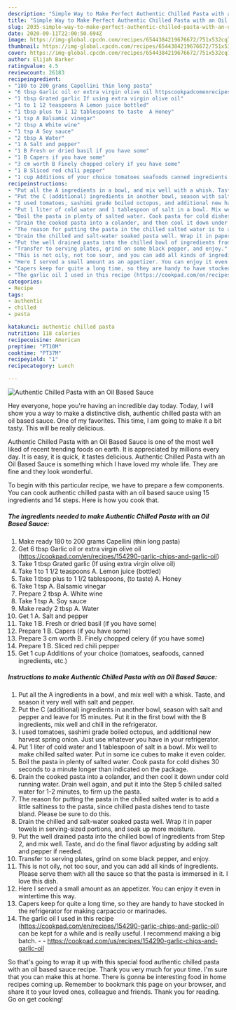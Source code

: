 ```yaml
---
description: "Simple Way to Make Perfect Authentic Chilled Pasta with an Oil Based Sauce"
title: "Simple Way to Make Perfect Authentic Chilled Pasta with an Oil Based Sauce"
slug: 2035-simple-way-to-make-perfect-authentic-chilled-pasta-with-an-oil-based-sauce
date: 2020-09-11T22:00:50.694Z
image: https://img-global.cpcdn.com/recipes/6544384219676672/751x532cq70/authentic-chilled-pasta-with-an-oil-based-sauce-recipe-main-photo.jpg
thumbnail: https://img-global.cpcdn.com/recipes/6544384219676672/751x532cq70/authentic-chilled-pasta-with-an-oil-based-sauce-recipe-main-photo.jpg
cover: https://img-global.cpcdn.com/recipes/6544384219676672/751x532cq70/authentic-chilled-pasta-with-an-oil-based-sauce-recipe-main-photo.jpg
author: Elijah Barker
ratingvalue: 4.5
reviewcount: 26183
recipeingredient:
- "180 to 200 grams Capellini thin long pasta"
- "6 tbsp Garlic oil or extra virgin olive oil httpscookpadcomenrecipes154290garlicchipsandgarlicoil"
- "1 tbsp Grated garlic If using extra virgin olive oil"
- "1 to 1 12 teaspoons A Lemon juice bottled"
- "1 tbsp plus to 1 12 tablespoons to taste  A Honey"
- "1 tsp A Balsamic vinegar"
- "2 tbsp A White wine"
- "1 tsp A Soy sauce"
- "2 tbsp A Water"
- "1 A Salt and pepper"
- "1 B Fresh or dried basil if you have some"
- "1 B Capers if you have some"
- "3 cm worth B Finely chopped celery if you have some"
- "1 B Sliced red chili pepper"
- "1 cup Additions of your choice tomatoes seafoods canned ingredients etc"
recipeinstructions:
- "Put all the A ingredients in a bowl, and mix well with a whisk. Taste, and season it very well with salt and pepper."
- "Put the C (additional) ingredients in another bowl, season with salt and pepper and leave for 15 minutes. Put it in the first bowl with the B ingredients, mix well and chill in the refrigerator."
- "I used tomatoes, sashimi grade boiled octopus, and additional new harvest spring onion. Just use whatever you have in your refrigerator."
- "Put 1 liter of cold water and 1 tablespoon of salt in a bowl. Mix well to make chilled salted water. Put in some ice cubes to make it even colder."
- "Boil the pasta in plenty of salted water. Cook pasta for cold dishes 30 seconds to a minute longer than indicated on the package."
- "Drain the cooked pasta into a colander, and then cool it down under cold running water. Drain well again, and put it into the Step 5 chilled salted water for 1-2 minutes, to firm up the pasta."
- "The reason for putting the pasta in the chilled salted water is to add a little saltiness to the pasta, since chilled pasta dishes tend to taste bland. Please be sure to do this."
- "Drain the chilled and salt-water soaked pasta well. Wrap it in paper towels in serving-sized portions, and soak up more moisture."
- "Put the well drained pasta into the chilled bowl of ingredients from Step 2, and mix well. Taste, and do the final flavor adjusting by adding salt and pepper if needed."
- "Transfer to serving plates, grind on some black pepper, and enjoy."
- "This is not oily, not too sour, and you can add all kinds of ingredients. Please serve them with all the sauce so that the pasta is immersed in it. I love this dish."
- "Here I served a small amount as an appetizer. You can enjoy it even in wintertime this way."
- "Capers keep for quite a long time, so they are handy to have stocked in the refrigerator for making carpaccio or marinades."
- "The garlic oil I used in this recipe (https://cookpad.com/en/recipes/154290-garlic-chips-and-garlic-oil) can be kept for a while and is really useful. I recommend making a big batch.  https://cookpad.com/us/recipes/154290-garlic-chips-and-garlic-oil"
categories:
- Recipe
tags:
- authentic
- chilled
- pasta

katakunci: authentic chilled pasta 
nutrition: 118 calories
recipecuisine: American
preptime: "PT10M"
cooktime: "PT37M"
recipeyield: "1"
recipecategory: Lunch

---
```



![Authentic Chilled Pasta with an Oil Based Sauce](https://img-global.cpcdn.com/recipes/6544384219676672/751x532cq70/authentic-chilled-pasta-with-an-oil-based-sauce-recipe-main-photo.jpg)

Hey everyone, hope you're having an incredible day today. Today, I will show you a way to make a distinctive dish, authentic chilled pasta with an oil based sauce. One of my favorites. This time, I am going to make it a bit tasty. This will be really delicious.



Authentic Chilled Pasta with an Oil Based Sauce is one of the most well liked of recent trending foods on earth. It is appreciated by millions every day. It is easy, it is quick, it tastes delicious. Authentic Chilled Pasta with an Oil Based Sauce is something which I have loved my whole life. They are fine and they look wonderful.


To begin with this particular recipe, we have to prepare a few components. You can cook authentic chilled pasta with an oil based sauce using 15 ingredients and 14 steps. Here is how you cook that.

<!--inarticleads1-->

##### The ingredients needed to make Authentic Chilled Pasta with an Oil Based Sauce:

1. Make ready 180 to 200 grams Capellini (thin long pasta)
1. Get 6 tbsp Garlic oil or extra virgin olive oil (https://cookpad.com/en/recipes/154290-garlic-chips-and-garlic-oil)
1. Take 1 tbsp Grated garlic (If using extra virgin olive oil)
1. Take 1 to 1 1/2 teaspoons A. Lemon juice (bottled)
1. Take 1 tbsp plus to 1 1/2 tablespoons, (to taste)  A. Honey
1. Take 1 tsp A. Balsamic vinegar
1. Prepare 2 tbsp A. White wine
1. Take 1 tsp A. Soy sauce
1. Make ready 2 tbsp A. Water
1. Get 1 A. Salt and pepper
1. Take 1 B. Fresh or dried basil (if you have some)
1. Prepare 1 B. Capers (if you have some)
1. Prepare 3 cm worth B. Finely chopped celery (if you have some)
1. Prepare 1 B. Sliced red chili pepper
1. Get 1 cup Additions of your choice (tomatoes, seafoods, canned ingredients, etc.)




<!--inarticleads2-->

##### Instructions to make Authentic Chilled Pasta with an Oil Based Sauce:

1. Put all the A ingredients in a bowl, and mix well with a whisk. Taste, and season it very well with salt and pepper.
1. Put the C (additional) ingredients in another bowl, season with salt and pepper and leave for 15 minutes. Put it in the first bowl with the B ingredients, mix well and chill in the refrigerator.
1. I used tomatoes, sashimi grade boiled octopus, and additional new harvest spring onion. Just use whatever you have in your refrigerator.
1. Put 1 liter of cold water and 1 tablespoon of salt in a bowl. Mix well to make chilled salted water. Put in some ice cubes to make it even colder.
1. Boil the pasta in plenty of salted water. Cook pasta for cold dishes 30 seconds to a minute longer than indicated on the package.
1. Drain the cooked pasta into a colander, and then cool it down under cold running water. Drain well again, and put it into the Step 5 chilled salted water for 1-2 minutes, to firm up the pasta.
1. The reason for putting the pasta in the chilled salted water is to add a little saltiness to the pasta, since chilled pasta dishes tend to taste bland. Please be sure to do this.
1. Drain the chilled and salt-water soaked pasta well. Wrap it in paper towels in serving-sized portions, and soak up more moisture.
1. Put the well drained pasta into the chilled bowl of ingredients from Step 2, and mix well. Taste, and do the final flavor adjusting by adding salt and pepper if needed.
1. Transfer to serving plates, grind on some black pepper, and enjoy.
1. This is not oily, not too sour, and you can add all kinds of ingredients. Please serve them with all the sauce so that the pasta is immersed in it. I love this dish.
1. Here I served a small amount as an appetizer. You can enjoy it even in wintertime this way.
1. Capers keep for quite a long time, so they are handy to have stocked in the refrigerator for making carpaccio or marinades.
1. The garlic oil I used in this recipe (https://cookpad.com/en/recipes/154290-garlic-chips-and-garlic-oil) can be kept for a while and is really useful. I recommend making a big batch. -  - https://cookpad.com/us/recipes/154290-garlic-chips-and-garlic-oil




So that's going to wrap it up with this special food authentic chilled pasta with an oil based sauce recipe. Thank you very much for your time. I'm sure that you can make this at home. There is gonna be interesting food in home recipes coming up. Remember to bookmark this page on your browser, and share it to your loved ones, colleague and friends. Thank you for reading. Go on get cooking!
